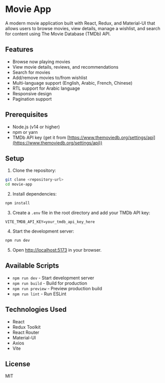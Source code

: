 # Movie App

A modern movie application built with React, Redux, and Material-UI that allows users to browse movies, view details, manage a wishlist, and search for content using The Movie Database (TMDb) API.

## Features

- Browse now playing movies
- View movie details, reviews, and recommendations
- Search for movies
- Add/remove movies to/from wishlist
- Multi-language support (English, Arabic, French, Chinese)
- RTL support for Arabic language
- Responsive design
- Pagination support

## Prerequisites

- Node.js (v14 or higher)
- npm or yarn
- TMDb API key (get it from [https://www.themoviedb.org/settings/api](https://www.themoviedb.org/settings/api))

## Setup

1. Clone the repository:
```bash
git clone <repository-url>
cd movie-app
```

2. Install dependencies:
```bash
npm install
```

3. Create a `.env` file in the root directory and add your TMDb API key:
```
VITE_TMDB_API_KEY=your_tmdb_api_key_here
```

4. Start the development server:
```bash
npm run dev
```

5. Open [http://localhost:5173](http://localhost:5173) in your browser.

## Available Scripts

- `npm run dev` - Start development server
- `npm run build` - Build for production
- `npm run preview` - Preview production build
- `npm run lint` - Run ESLint

## Technologies Used

- React
- Redux Toolkit
- React Router
- Material-UI
- Axios
- Vite

## License

MIT 